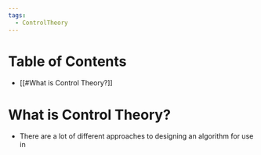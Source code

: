 ```yaml
---
tags:
  - ControlTheory
---
```

# Table of Contents
- [[#What is Control Theory?]]

# What is Control Theory?
- There are a lot of different approaches to designing an algorithm for use in 